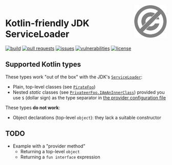 <a href="./LICENSE.md">
<img src="./images/public-domain.svg" alt="Public Domain"
align="right" width="20%" height="auto"/>
</a>

# Kotlin-friendly JDK ServiceLoader

[![build](https://github.com/binkley/kotlin-serviceloader/workflows/build/badge.svg)](https://github.com/binkley/kotlin-serviceloader/actions)
[![pull requests](https://img.shields.io/github/issues-pr/binkley/kotlin-serviceloader.svg)](https://github.com/binkley/kotlin-serviceloader/pulls)
[![issues](https://img.shields.io/github/issues/binkley/kotlin-serviceloader.svg)](https://github.com/binkley/kotlin-serviceloader/issues/)
[![vulnerabilities](https://snyk.io/test/github/binkley/kotlin-serviceloader/badge.svg)](https://snyk.io/test/github/binkley/kotlin-serviceloader)
[![license](https://img.shields.io/badge/license-Public%20Domain-blue.svg)](http://unlicense.org/)

## Supported Kotlin types

These types work "out of the box" with the JDK's
[`ServiceLoader`](https://docs.oracle.com/en/java/javase/17/docs/api/java.base/java/util/ServiceLoader.html):
- Plain, top-level classes (see [`PirateFoo`](./kotlin-serviceloader-sample/src/main/kotlin/demo/PirateFoo.kt))
- Nested _static_ classes (see [`PrivateerFoo.IAmAnInnerClass`](./kotlin-serviceloader-sample/src/main/kotlin/demo/PrivateerFoo.kt))
  provided you use `$` (dollar sign) as the type separator in [the provider 
  configuration file](./kotlin-serviceloader-sample/src/main/resources/META-INF/services/demo.Foo)

These types **do not work**:
- Object declarations (top-level `object`): they lack a suitable constructor

## TODO

- Example with a "provider method"
  - Returning a top-level `object`
  - Returning a `fun interface` expression
